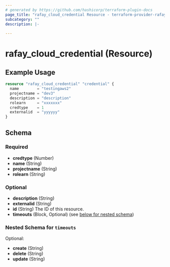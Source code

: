 ```yaml
---
# generated by https://github.com/hashicorp/terraform-plugin-docs
page_title: "rafay_cloud_credential Resource - terraform-provider-rafay"
subcategory: ""
description: |-
  
---
```


# rafay_cloud_credential (Resource)



## Example Usage

```terraform
resource "rafay_cloud_credential" "credential" {
  name        = "testingaws2"
  projectname = "dev3"
  description = "description"
  rolearn     = "xxxxxxx"
  credtype    = 1
  externalid  = "yyyyyy"
}
```

<!-- schema generated by tfplugindocs -->
## Schema

### Required

- **credtype** (Number)
- **name** (String)
- **projectname** (String)
- **rolearn** (String)

### Optional

- **description** (String)
- **externalid** (String)
- **id** (String) The ID of this resource.
- **timeouts** (Block, Optional) (see [below for nested schema](#nestedblock--timeouts))

<a id="nestedblock--timeouts"></a>
### Nested Schema for `timeouts`

Optional:

- **create** (String)
- **delete** (String)
- **update** (String)



